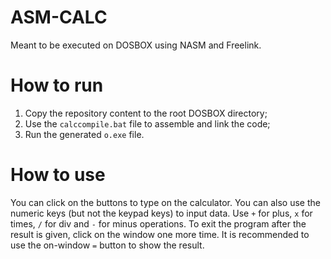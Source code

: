 # ASM-CALC

Meant to be executed on DOSBOX using NASM and Freelink.

# How to run

1. Copy the repository content to the root DOSBOX directory;
1. Use the `calccompile.bat` file to assemble and link the code;
1. Run the generated `o.exe` file.

# How to use

You can click on the buttons to type on the calculator. You can also use the numeric keys (but not the keypad keys) to input data. Use `+` for plus, `x` for times, `/` for div and `-` for minus operations. To exit the program after the result is given, click on the window one more time. It is recommended to use the on-window `=` button to show the result.